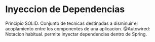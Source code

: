 # Inyeccion de Dependencias
Principio SOLID. Conjunto de tecnicas destinadas a disminuir el acoplamiento entre los componentes de una aplicacion.
@Autowired: Notacion habitual. permite inyectar dependencias dentro de Spring.
